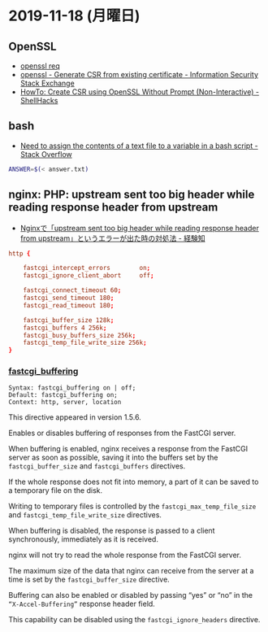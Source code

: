 # 2019-11-18 (月曜日)

## OpenSSL

- [openssl req](https://github.com/hdknr/note/blob/master/command/o/openssl/openss.req.md)
- [openssl - Generate CSR from existing certificate - Information Security Stack Exchange](https://security.stackexchange.com/questions/104139/generate-csr-from-existing-certificate)
- [HowTo: Create CSR using OpenSSL Without Prompt (Non-Interactive) - ShellHacks](https://www.shellhacks.com/create-csr-openssl-without-prompt-non-interactive/)

## bash

- [Need to assign the contents of a text file to a variable in a bash script - Stack Overflow](https://stackoverflow.com/questions/14116748/need-to-assign-the-contents-of-a-text-file-to-a-variable-in-a-bash-script)

~~~bash
ANSWER=$(< answer.txt)
~~~

## nginx: PHP: upstream sent too big header while reading response header from upstream

- [Nginxで「upstream sent too big header while reading response header from upstream」というエラーが出た時の対処法 - 経験知](https://keikenchi.com/nginx-upstream-sent-too-big)

~~~conf
http {

    fastcgi_intercept_errors        on;
    fastcgi_ignore_client_abort     off;

    fastcgi_connect_timeout 60;
    fastcgi_send_timeout 180;
    fastcgi_read_timeout 180;

    fastcgi_buffer_size 128k;
    fastcgi_buffers 4 256k;
    fastcgi_busy_buffers_size 256k;
    fastcgi_temp_file_write_size 256k;
}
~~~

### [fastcgi_buffering](https://nginx.org/en/docs/http/ngx_http_fastcgi_module.html#fastcgi_buffering)

~~~text
Syntax:	fastcgi_buffering on | off;
Default: fastcgi_buffering on;
Context: http, server, location
~~~

This directive appeared in version 1.5.6.

Enables or disables buffering of responses from the FastCGI server.

When buffering is enabled,
nginx receives a response from the FastCGI server as soon as possible,
saving it into the buffers set by the `fastcgi_buffer_size` and `fastcgi_buffers` directives.

If the whole response does not fit into memory,
a part of it can be saved to a temporary file on the disk.

Writing to temporary files is controlled by the `fastcgi_max_temp_file_size` and `fastcgi_temp_file_write_size` directives.

When buffering is disabled,
the response is passed to a client synchronously,
immediately as it is received.

nginx will not try to read the whole response from the FastCGI server.

The maximum size of the data that nginx can receive from the server at a time is set by the `fastcgi_buffer_size` directive.

Buffering can also be enabled or disabled by passing “yes” or “no” in the `“X-Accel-Buffering”` response header field.

This capability can be disabled using the `fastcgi_ignore_headers` directive.
